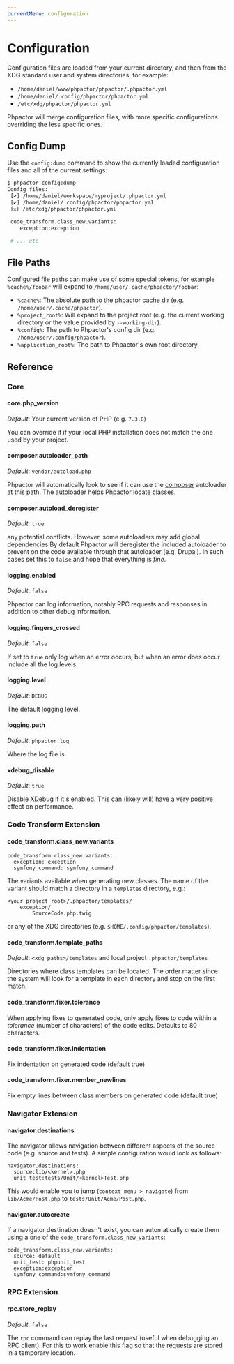 ```yaml
---
currentMenu: configuration
---
```

Configuration
=============

Configuration files are loaded from your current directory, and then from the
XDG standard user and system directories, for example:

 - `/home/daniel/www/phpactor/phpactor/.phpactor.yml`
 - `/home/daniel/.config/phpactor/phpactor.yml`
 - `/etc/xdg/phpactor/phpactor.yml`

Phpactor will merge configuration files, with more specific configurations
overriding the less specific ones.

Config Dump
-----------

Use the `config:dump` command to show the currently loaded configuration files
and all of the current settings:

```bash
$ phpactor config:dump
Config files:               
 [✔] /home/daniel/workspace/myproject/.phpactor.yml
 [✔] /home/daniel/.config/phpactor/phpactor.yml
 [𐄂] /etc/xdg/phpactor/phpactor.yml                                   

 code_transform.class_new.variants:
	exception:exception    

 # ... etc
```

File Paths
----------

Configured file paths can make use of some special tokens, for example
`%cache%/foobar` will expand to `/home/user/.cache/phpactor/foobar`:

- `%cache%`: The absolute path to the phpactor cache dir (e.g.
  `/home/user/.cache/phpactor`).
- `%project_root%`: Will expand to the project root (e.g. the current working
  directory or the value provided by `--working-dir`).
- `%config%`: The path to Phpactor's config dir (e.g. `/home/user/.config/phpactor`).
- `%application_root%`: The path to Phpactor's own root directory.

Reference
---------

### Core

#### core.php_version

*Default*: Your current version of PHP (e.g.  `7.3.0`)

You can override it if your local PHP installation does not match the one used
by your project.

#### composer.autoloader_path

*Default*: `vendor/autoload.php`

Phpactor will automatically look to see if it can use the
[composer](https://getcomposer.org) autoloader at this
path. The autoloader helps Phpactor locate classes.

#### composer.autoload_deregister

*Default*: `true`

any potential conflicts. However, some autoloaders may add global dependencies
By default Phpactor will deregister the included autoloader to prevent
on the code available through that autoloader (e.g. Drupal). In such cases
set this to `false` and hope that everything is *fine*.

#### logging.enabled

*Default*: `false`

Phpactor can log information, notably RPC requests and responses in addition
to other debug information.

#### logging.fingers_crossed

*Default*: `false`

If set to `true` only log when an error occurs, but when an error does occur
include all the log levels.

#### logging.level

*Default*: `DEBUG`

The default logging level.

#### logging.path

*Default*: `phpactor.log`

Where the log file is

#### xdebug_disable

*Default*: `true`

Disable XDebug if it's enabled. This can (likely will) have a very positive
effect on performance.

### Code Transform Extension

#### code_transform.class_new.variants

```
code_transform.class_new.variants:                                                             
  exception: exception                          
  symfony_command: symfony_command
```

The variants available when generating new classes. The name of the variant
should match a directory in a `templates` directory, e.g.:

```
<your project root>/.phpactor/templates/
    exception/
        SourceCode.php.twig
```

or any of the XDG directories (e.g. `$HOME/.config/phpactor/templates`).

#### code_transform.template_paths

*Default*: `<xdg paths>/templates` and local project `.phpactor/templates`

Directories where class templates can be located.
The order matter since the system will look for a template in each directory
and stop on the first match.

#### code_transform.fixer.tolerance

When applying fixes to generated code, only apply fixes to code within a
_tolerance_ (number of characters) of the code edits. Defaults to 80
characters.

#### code_transform.fixer.indentation

Fix indentation on generated code (default true)

#### code_transform.fixer.member_newlines

Fix empty lines between class members on generated code (default true)

### Navigator Extension

#### navigator.destinations

The navigator allows navigation between different aspects of the source code
(e.g. source and tests). A simple configuration would look as follows:

```
navigator.destinations:
  source:lib/<kernel>.php                      
  unit_test:tests/Unit/<kernel>Test.php 
```

This would enable you to jump (`context menu > navigate`) from
`lib/Acme/Post.php` to `tests/Unit/Acme/Post.php`.

#### navigator.autocreate

If a navigator destination doesn't exist, you can automatically create them
using a one of the `code_transform.class_new_variants`:

```
code_transform.class_new.variants:                                                             
  source: default
  unit_test: phpunit_test
  exception:exception                          
  symfony_command:symfony_command
```

### RPC Extension

#### rpc.store_replay

*Default*: `false`

The `rpc` command can replay the last request (useful when debugging an RPC
client). For this to work enable this flag so that the requests are stored in
a temporary location.
